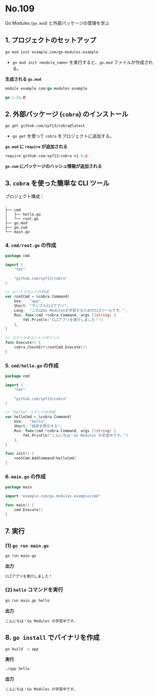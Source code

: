 # No.109

Go Modules (`go.mod`) と外部パッケージの管理を学ぶ

## **1. プロジェクトのセットアップ**

```sh
go mod init example.com/go-modules-example
```

- `go mod init <module_name>` を実行すると、`go.mod` ファイルが作成される。

**生成される `go.mod`**

```go
module example.com/go-modules-example

go 1.24.0
```

## **2. 外部パッケージ (`cobra`) のインストール**

```sh
go get github.com/spf13/cobra@latest
```

- `go get` を使って `cobra` をプロジェクトに追加する。

**`go.mod` に `require` が追加される**

```go
require github.com/spf13/cobra v1.9.1
```

**`go.sum` にパッケージのハッシュ情報が追加される**


## **3. `cobra` を使った簡単な CLI ツール**

プロジェクト構成：

```
.
├── cmd
│   ├── hello.go
│   └── root.go
├── go.mod
├── go.sum
└── main.go
```

### **4. `cmd/root.go` の作成**

```go
package cmd

import (
	"fmt"

	"github.com/spf13/cobra"
)

// ルートコマンドの作成
var rootCmd = &cobra.Command{
	Use:   "app",
	Short: "サンプルCLIアプリ",
	Long:  "これはGo Modulesを学習するためのCLIツールです。",
	Run: func(cmd *cobra.Command, args []string) {
		fmt.Println("CLIアプリを実行しました！")
	},
}

// コマンドのエントリポイント
func Execute() {
	cobra.CheckErr(rootCmd.Execute())
}
```

### **5. `cmd/hello.go` の作成**

```go
package cmd

import (
	"fmt"

	"github.com/spf13/cobra"
)

// "hello" コマンドの作成
var helloCmd = &cobra.Command{
	Use:   "hello",
	Short: "挨拶を表示する",
	Run: func(cmd *cobra.Command, args []string) {
		fmt.Println("こんにちは！Go Modules の学習中です。")
	},
}

func init() {
	rootCmd.AddCommand(helloCmd)
}
```

### **6. `main.go` の作成**

```go
package main

import "example.com/go-modules-example/cmd"

func main() {
	cmd.Execute()
}
```

## **7. 実行**

### **(1) `go run main.go`**

```sh
go run main.go
```

**出力**

```plaintext
CLIアプリを実行しました！
```

### **(2) `hello` コマンドを実行**

```sh
go run main.go hello
```

**出力**

```plaintext
こんにちは！Go Modules の学習中です。
```

## **8. `go install` でバイナリを作成**

```sh
go build -o app
```

**実行**

```sh
./app hello
```

**出力**

```plaintext
こんにちは！Go Modules の学習中です。
```
